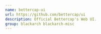 ```yaml
---
name: bettercap-ui
url: https://github.com/bettercap/ui
description: Official Bettercap's Web UI.
group: blackarch blackarch-misc
---
```


